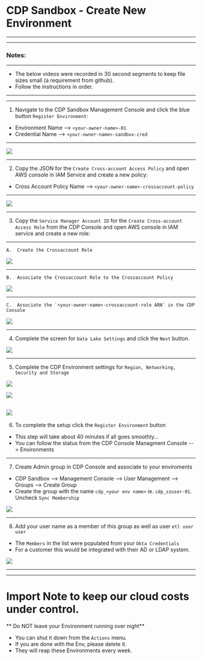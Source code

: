 #  CDP Sandbox - Create New Environment 

---
---
### Notes:
---

*  The below videos were recorded in 30 second segments to keep file sizes small (a requirement from github).
*  Follow the instructions in order.

---
---

1.  Navigate to the CDP Sandbox Management Console and click the blue button `Register Environment`:

*  Environment Name --> `<your-owner-name>-01`
*  Credential Name  --> `<your-owner-name>-sandbox-cred`

---

![](./images/createCDPenv-1.gif)

---


2.  Copy the JSON for the `Create Cross-account Access Policy` and open AWS console in IAM Service and create a new policy:

*  Cross Account Policy Name -->  `<your-owner-name>-crossaccount-policy`

---

![](./images/createXactPolicy.gif)

---

3. Copy the `Service Manager Account ID` for the `Create Cross-account Access Role` from the CDP Console and open AWS console in IAM service and create a new role: 

---
    A.  Create the Crossaccount Role

![](./images/createXactRole-1.gif)

---
    B.  Associate the Crossaccount Role to the Crossaccount Policy

![](./images/createXactRole-2.gif)

---

    C.  Associate the `<your-owner-name>-crossaccount-role ARN` in the CDP Console

![](./images/createCDPcred-2.gif)

---

4. Complete the screen for `Data Lake Settings` and click the `Next` button.

![](./images/dataLakeSettings.png)

---

5. Complete the CDP Environment settings for `Region, Networking, Security and Storage` 

![](./images/cdpEnvStep-3a.png)

![](./images/LogsEnvSettings.png)

![](./images/dataAccessEnvSettings.png)
---

6.  To complete the setup click the `Register Environment` button

*  This step will take about 40 minutes if all goes smoothly...
*  You can follow the status from the CDP Console Managment Console --> Environments

---

7. Create Admin group in CDP Console and associate to your enviroments

*  CDP Sandbox --> Management Console --> User Management --> Groups --> Create Group
*  Create the group with the name `cdp_<your env name>`  ie. `cdp_zzuser-01`.  Uncheck `Sync Membership`

![](./images/createAdminGroup.png)

---

8.  Add your user name as a member of this group as well as  user `etl user user` 

*  The `Members` in the list were populated from your `Okta Credentials`
*  For a customer this would be integrated with their AD or LDAP system.

![](./images/addUser2Admin.png)

---
---

#  Import Note to keep our cloud costs under control.

** Do NOT leave your Environment running over night**

*  You can shut it down from the `Actions` menu.
*  If you are done with the Env, please delete it.
*  They will reap these Environments every week.

